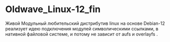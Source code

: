# Oldwave_Linux-12_fin
Живой Модульный любительский дистрибутив linux на основе Debian-12 реализует идею подключения модулей символическими ссылками, в нативной файловой системе,  и потому не зависит от aufs и overlayfs .
